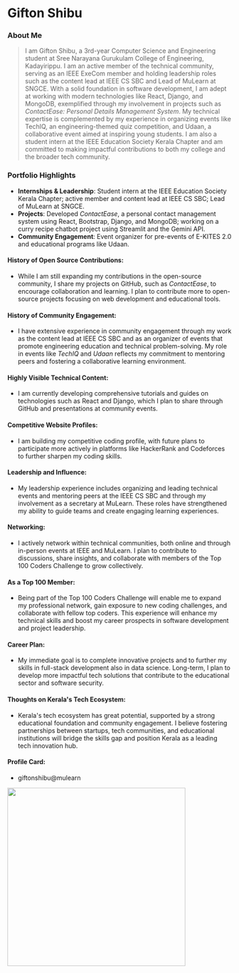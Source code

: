 # Gifton Shibu

### About Me
> I am Gifton Shibu, a 3rd-year Computer Science and Engineering student at Sree Narayana Gurukulam College of Engineering, Kadayirippu. I am an active member of the technical community, serving as an IEEE ExeCom member and holding leadership roles such as the content lead at IEEE CS SBC and Lead of MuLearn at SNGCE. With a solid foundation in software development, I am adept at working with modern technologies like React, Django, and MongoDB, exemplified through my involvement in projects such as *ContactEase: Personal Details Management System*. My technical expertise is complemented by my experience in organizing events like TechIQ, an engineering-themed quiz competition, and Udaan, a collaborative event aimed at inspiring young students. I am also a student intern at the IEEE Education Society Kerala Chapter and am committed to making impactful contributions to both my college and the broader tech community.

### Portfolio Highlights
- **Internships & Leadership**: Student intern at the IEEE Education Society Kerala Chapter; active member and content lead at IEEE CS SBC; Lead of MuLearn at SNGCE.
- **Projects**: Developed *ContactEase*, a personal contact management system using React, Bootstrap, Django, and MongoDB; working on a curry recipe chatbot project using Streamlit and the Gemini API.
- **Community Engagement**: Event organizer for pre-events of E-KITES 2.0 and educational programs like Udaan.

#### History of Open Source Contributions:
- While I am still expanding my contributions in the open-source community, I share my projects on GitHub, such as *ContactEase*, to encourage collaboration and learning. I plan to contribute more to open-source projects focusing on web development and educational tools.

#### History of Community Engagement:
- I have extensive experience in community engagement through my work as the content lead at IEEE CS SBC and as an organizer of events that promote engineering education and technical problem-solving. My role in events like *TechIQ* and *Udaan* reflects my commitment to mentoring peers and fostering a collaborative learning environment.

#### Highly Visible Technical Content:
- I am currently developing comprehensive tutorials and guides on technologies such as React and Django, which I plan to share through GitHub and presentations at community events.

#### Competitive Website Profiles:
- I am building my competitive coding profile, with future plans to participate more actively in platforms like HackerRank and Codeforces to further sharpen my coding skills.

#### Leadership and Influence:
- My leadership experience includes organizing and leading technical events and mentoring peers at the IEEE CS SBC and through my involvement as a secretary at MuLearn. These roles have strengthened my ability to guide teams and create engaging learning experiences.

#### Networking:
- I actively network within technical communities, both online and through in-person events at IEEE and MuLearn. I plan to contribute to discussions, share insights, and collaborate with members of the Top 100 Coders Challenge to grow collectively.

#### As a Top 100 Member:
- Being part of the Top 100 Coders Challenge will enable me to expand my professional network, gain exposure to new coding challenges, and collaborate with fellow top coders. This experience will enhance my technical skills and boost my career prospects in software development and project leadership.

#### Career Plan:
- My immediate goal is to complete innovative projects  and to further my skills in full-stack development also in data science. Long-term, I plan to develop more impactful tech solutions that contribute to the educational sector and software security.

#### Thoughts on Kerala's Tech Ecosystem:
- Kerala's tech ecosystem has great potential, supported by a strong educational foundation and community engagement. I believe fostering partnerships between startups, tech communities, and educational institutions will bridge the skills gap and position Kerala as a leading tech innovation hub.

#### Profile Card:
- giftonshibu@mulearn




<img
    src="https://mulearn.org/embed/rank/giftonshibu@mulearn"
    width="400px">
</img>
